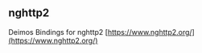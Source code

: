 nghttp2
------------------------------------------
Deimos Bindings for nghttp2
[https://www.nghttp2.org/](https://www.nghttp2.org/)

